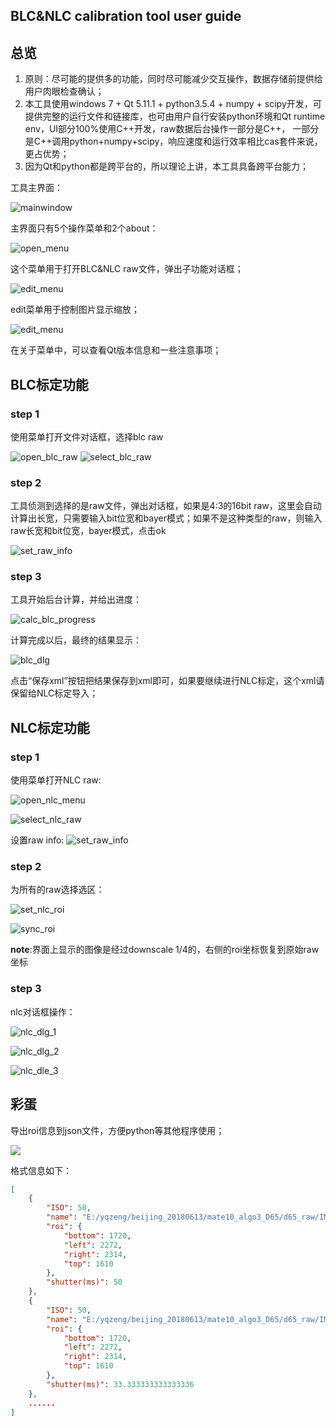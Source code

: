 BLC&NLC calibration tool user guide
------------------------------------------
## 总览
1. 原则：尽可能的提供多的功能，同时尽可能减少交互操作，数据存储前提供给用户肉眼检查确认；
2. 本工具使用windows 7 + Qt 5.11.1 + python3.5.4 + numpy + scipy开发，可提供完整的运行文件和链接库，也可由用户自行安装python环境和Qt runtime env，UI部分100%使用C++开发，raw数据后台操作一部分是C++， 一部分是C++调用python+numpy+scipy，响应速度和运行效率相比cas套件来说，更占优势；
3. 因为Qt和python都是跨平台的，所以理论上讲，本工具具备跨平台能力；

工具主界面：

![mainwindow](https://github.com/JonahZeng/sensor_linear_feature/blob/master/image/mainwindow.png?raw=true)

主界面只有5个操作菜单和2个about：

![open_menu](https://github.com/JonahZeng/sensor_linear_feature/blob/master/image/about_menu.png?raw=true)

这个菜单用于打开BLC&NLC raw文件，弹出子功能对话框；

![edit_menu](https://github.com/JonahZeng/sensor_linear_feature/blob/master/image/edit_menu.png?raw=true)

edit菜单用于控制图片显示缩放；

![edit_menu](https://github.com/JonahZeng/sensor_linear_feature/blob/master/image/about_menu.png?raw=true)

在关于菜单中，可以查看Qt版本信息和一些注意事项；

## BLC标定功能
### step 1
使用菜单打开文件对话框，选择blc raw

![open_blc_raw](https://github.com/JonahZeng/sensor_linear_feature/blob/master/image/blc_menu.png?raw=true)
![select_blc_raw](https://github.com/JonahZeng/sensor_linear_feature/blob/master/image/blc_menu.png?raw=true)
### step 2
工具侦测到选择的是raw文件，弹出对话框，如果是4:3的16bit raw，这里会自动计算出长宽，只需要输入bit位宽和bayer模式；如果不是这种类型的raw，则输入raw长宽和bit位宽，bayer模式，点击ok

![set_raw_info](https://github.com/JonahZeng/sensor_linear_feature/blob/master/image/set_raw_infopng.png?raw=true)
### step 3
工具开始后台计算，并给出进度：

![calc_blc_progress](https://github.com/JonahZeng/sensor_linear_feature/blob/master/image/calc_blc_progress_dlg.png?raw=true)

计算完成以后，最终的结果显示：

![blc_dlg](https://github.com/JonahZeng/sensor_linear_feature/blob/master/image/blc_dlg.jpg?raw=true)

点击“保存xml”按钮把结果保存到xml即可，如果要继续进行NLC标定，这个xml请保留给NLC标定导入；

## NLC标定功能
### step 1
使用菜单打开NLC raw:

![open_nlc_menu](https://github.com/JonahZeng/sensor_linear_feature/blob/master/image/nlc_menu.png?raw=true)

![select_nlc_raw](https://github.com/JonahZeng/sensor_linear_feature/blob/master/image/select_nlc_raw.png?raw=true)

设置raw info:
![set_raw_info](https://github.com/JonahZeng/sensor_linear_feature/blob/master/image/set_nlc_rawinfo.png?raw=true)
### step 2
为所有的raw选择选区：

![set_nlc_roi](https://github.com/JonahZeng/sensor_linear_feature/blob/master/image/nlc_roi_set.jpg?raw=true)

![sync_roi](https://github.com/JonahZeng/sensor_linear_feature/blob/master/image/sync_roipng.jpg?raw=true)

**note**:界面上显示的图像是经过downscale 1/4的，右侧的roi坐标恢复到原始raw坐标

### step 3
nlc对话框操作：

![nlc_dlg_1](https://github.com/JonahZeng/sensor_linear_feature/blob/master/image/nlc_dlg_1.jpg?raw=true)

![nlc_dlg_2](https://github.com/JonahZeng/sensor_linear_feature/blob/master/image/nlc_dlg_2.jpg?raw=true)

![nlc_dle_3](https://github.com/JonahZeng/sensor_linear_feature/blob/master/image/nlc_dlg_3.jpg?raw=true)


## 彩蛋
导出roi信息到json文件，方便python等其他程序使用；

![](https://github.com/JonahZeng/sensor_linear_feature/blob/master/image/export_roi.png?raw=true)

格式信息如下：
```json
[
    {
        "ISO": 50,
        "name": "E:/yqzeng/beijing_20180613/mate10_algo3_D65/d65_raw/IMX386DUALHYBIRD_SU20180810_173652325406_FID_006bc03861442413595301300_EI_000020s_256_ISO_50_WBOTP_c038_6144_2413_LV_85_id_0.raw",
        "roi": {
            "bottom": 1720,
            "left": 2272,
            "right": 2314,
            "top": 1610
        },
        "shutter(ms)": 50
    },
    {
        "ISO": 50,
        "name": "E:/yqzeng/beijing_20180613/mate10_algo3_D65/d65_raw/IMX386DUALHYBIRD_SU20180810_173650206741_FID_006bc03861442413595301300_EI_000030s_256_ISO_50_WBOTP_c038_6144_2413_LV_85_id_0.raw",
        "roi": {
            "bottom": 1720,
            "left": 2272,
            "right": 2314,
            "top": 1610
        },
        "shutter(ms)": 33.333333333333336
    },
    ......
]
```
